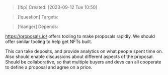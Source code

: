 
>[!tip] Created: [2023-09-12 Tue 10:50]

>[!question] Targets: 

>[!danger] Depends: 

https://proposals.io/ offers tooling to make proposals rapidly.  We should offer similar tooling to help get NFTs built.

This can take deposits, and provide analytics on what people spent time on.  Also should enable discussions about different aspects of the proposal.  Should be collaborative, so that multiple buyers and devs can all cooperate to define a proposal and agree on a price.